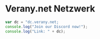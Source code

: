 # Verany.net Netzwerk

```js
var dc = "dc.verany.net;
console.log("Join our Discord now!");
console.log("Link: " + dc);
```
